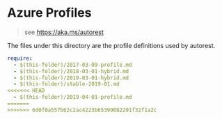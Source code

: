 # Azure Profiles

> see https://aka.ms/autorest

The files under this directory are the profile definitions used by autorest. 

``` yaml
require:  
  - $(this-folder)/2017-03-09-profile.md
  - $(this-folder)/2018-03-01-hybrid.md
  - $(this-folder)/2019-03-01-hybrid.md  
  - $(this-folder)/stable-2019-01.md  
<<<<<<< HEAD
  - $(this-folder)/2019-04-01-profile.md  
=======
>>>>>>> 6d0f0a557b62c2ac4223b65399082291f32f1a2c
```